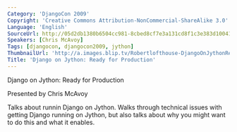 ```yaml
---
Category: 'DjangoCon 2009'
Copyright: 'Creative Commons Attribution-NonCommercial-ShareAlike 3.0'
Language: 'English'
SourceUrl: http://05d2db1380b6504cc981-8cbed8cf7e3a131cd8f1c3e383d10041.r93.cf2.rackcdn.com/djangocon-2009/7_django-on-jython-ready-for-production.ogv
Speakers: [Chris McAvoy]
Tags: [djangocon, djangocon2009, jython]
ThumbnailUrl: 'http://a.images.blip.tv/Robertlofthouse-DjangoOnJythonReadyForProduction857.png'
Title: 'Django on Jython: Ready for Production'
---
```

Django on Jython: Ready for Production

  
Presented by Chris McAvoy

  
Talks about runnin Django on Jython. Walks through technical issues with
getting Django running on Jython, but also talks about why you might want to
do this and what it enables.
